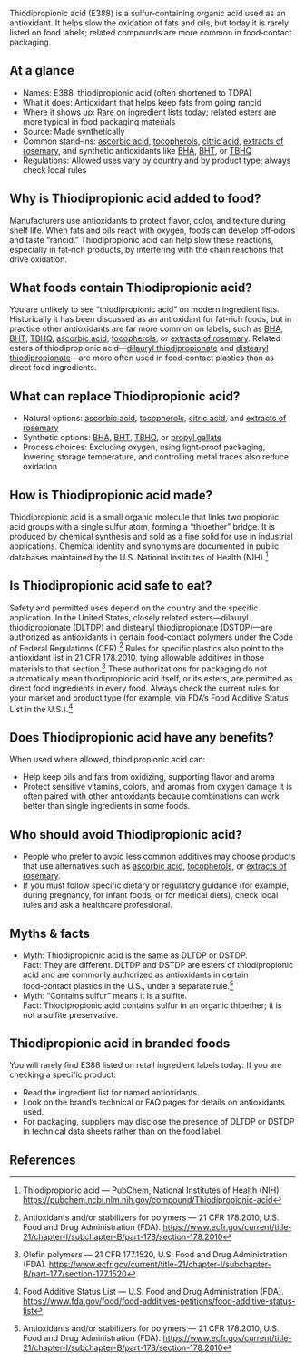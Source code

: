 Thiodipropionic acid (E388) is a sulfur‑containing organic acid used as an antioxidant. It helps slow the oxidation of fats and oils, but today it is rarely listed on food labels; related compounds are more common in food‑contact packaging.

<!--more-->

## At a glance
- Names: E388, thiodipropionic acid (often shortened to TDPA)
- What it does: Antioxidant that helps keep fats from going rancid
- Where it shows up: Rare on ingredient lists today; related esters are more typical in food packaging materials
- Source: Made synthetically
- Common stand‑ins: [ascorbic acid](/e300-ascorbic-acid), [tocopherols](/e306-tocopherol-rich-extract), [citric acid](/e330-citric-acid), [extracts of rosemary](/e392-extracts-of-rosemary), and synthetic antioxidants like [BHA](/e320-butylated-hydroxyanisole-bha), [BHT](/e321-butylated-hydroxytoluene), or [TBHQ](/e319-tertiary-butylhydroquinone-tbhq)
- Regulations: Allowed uses vary by country and by product type; always check local rules

## Why is Thiodipropionic acid added to food?
Manufacturers use antioxidants to protect flavor, color, and texture during shelf life. When fats and oils react with oxygen, foods can develop off‑odors and taste “rancid.” Thiodipropionic acid can help slow these reactions, especially in fat‑rich products, by interfering with the chain reactions that drive oxidation.

## What foods contain Thiodipropionic acid?
You are unlikely to see “thiodipropionic acid” on modern ingredient lists. Historically it has been discussed as an antioxidant for fat‑rich foods, but in practice other antioxidants are far more common on labels, such as [BHA](/e320-butylated-hydroxyanisole-bha), [BHT](/e321-butylated-hydroxytoluene), [TBHQ](/e319-tertiary-butylhydroquinone-tbhq), [ascorbic acid](/e300-ascorbic-acid), [tocopherols](/e306-tocopherol-rich-extract), or [extracts of rosemary](/e392-extracts-of-rosemary). Related esters of thiodipropionic acid—[dilauryl thiodipropionate](/e389-dilauryl-thiodipropionate) and [distearyl thiodipropionate](/e390-distearyl-thiodipropionate)—are more often used in food‑contact plastics than as direct food ingredients.

## What can replace Thiodipropionic acid?
- Natural options: [ascorbic acid](/e300-ascorbic-acid), [tocopherols](/e306-tocopherol-rich-extract), [citric acid](/e330-citric-acid), and [extracts of rosemary](/e392-extracts-of-rosemary)
- Synthetic options: [BHA](/e320-butylated-hydroxyanisole-bha), [BHT](/e321-butylated-hydroxytoluene), [TBHQ](/e319-tertiary-butylhydroquinone-tbhq), or [propyl gallate](/e310-propyl-gallate)
- Process choices: Excluding oxygen, using light‑proof packaging, lowering storage temperature, and controlling metal traces also reduce oxidation

## How is Thiodipropionic acid made?
Thiodipropionic acid is a small organic molecule that links two propionic acid groups with a single sulfur atom, forming a “thioether” bridge. It is produced by chemical synthesis and sold as a fine solid for use in industrial applications. Chemical identity and synonyms are documented in public databases maintained by the U.S. National Institutes of Health (NIH).[^1]

## Is Thiodipropionic acid safe to eat?
Safety and permitted uses depend on the country and the specific application. In the United States, closely related esters—dilauryl thiodipropionate (DLTDP) and distearyl thiodipropionate (DSTDP)—are authorized as antioxidants in certain food‑contact polymers under the Code of Federal Regulations (CFR).[^2] Rules for specific plastics also point to the antioxidant list in 21 CFR 178.2010, tying allowable additives in those materials to that section.[^3] These authorizations for packaging do not automatically mean thiodipropionic acid itself, or its esters, are permitted as direct food ingredients in every food. Always check the current rules for your market and product type (for example, via FDA’s Food Additive Status List in the U.S.).[^4]

## Does Thiodipropionic acid have any benefits?
When used where allowed, thiodipropionic acid can:
- Help keep oils and fats from oxidizing, supporting flavor and aroma
- Protect sensitive vitamins, colors, and aromas from oxygen damage
It is often paired with other antioxidants because combinations can work better than single ingredients in some foods.

## Who should avoid Thiodipropionic acid?
- People who prefer to avoid less common additives may choose products that use alternatives such as [ascorbic acid](/e300-ascorbic-acid), [tocopherols](/e306-tocopherol-rich-extract), or [extracts of rosemary](/e392-extracts-of-rosemary).
- If you must follow specific dietary or regulatory guidance (for example, during pregnancy, for infant foods, or for medical diets), check local rules and ask a healthcare professional.

## Myths & facts
- Myth: Thiodipropionic acid is the same as DLTDP or DSTDP.  
  Fact: They are different. DLTDP and DSTDP are esters of thiodipropionic acid and are commonly authorized as antioxidants in certain food‑contact plastics in the U.S., under a separate rule.[^2]
- Myth: “Contains sulfur” means it is a sulfite.  
  Fact: Thiodipropionic acid contains sulfur in an organic thioether; it is not a sulfite preservative.

## Thiodipropionic acid in branded foods
You will rarely find E388 listed on retail ingredient labels today. If you are checking a specific product:
- Read the ingredient list for named antioxidants.
- Look on the brand’s technical or FAQ pages for details on antioxidants used.
- For packaging, suppliers may disclose the presence of DLTDP or DSTDP in technical data sheets rather than on the food label.

## References
[^1]: Thiodipropionic acid — PubChem, National Institutes of Health (NIH). https://pubchem.ncbi.nlm.nih.gov/compound/Thiodipropionic-acid
[^2]: Antioxidants and/or stabilizers for polymers — 21 CFR 178.2010, U.S. Food and Drug Administration (FDA). https://www.ecfr.gov/current/title-21/chapter-I/subchapter-B/part-178/section-178.2010
[^3]: Olefin polymers — 21 CFR 177.1520, U.S. Food and Drug Administration (FDA). https://www.ecfr.gov/current/title-21/chapter-I/subchapter-B/part-177/section-177.1520
[^4]: Food Additive Status List — U.S. Food and Drug Administration (FDA). https://www.fda.gov/food/food-additives-petitions/food-additive-status-list
